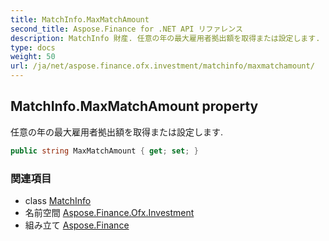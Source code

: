 ```yaml
---
title: MatchInfo.MaxMatchAmount
second_title: Aspose.Finance for .NET API リファレンス
description: MatchInfo 財産. 任意の年の最大雇用者拠出額を取得または設定します.
type: docs
weight: 50
url: /ja/net/aspose.finance.ofx.investment/matchinfo/maxmatchamount/
---
```

## MatchInfo.MaxMatchAmount property

任意の年の最大雇用者拠出額を取得または設定します.

```csharp
public string MaxMatchAmount { get; set; }
```

### 関連項目

* class [MatchInfo](../)
* 名前空間 [Aspose.Finance.Ofx.Investment](../../matchinfo/)
* 組み立て [Aspose.Finance](../../../)


